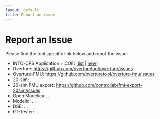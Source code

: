 ```yaml
---
layout: default
title: Report an issue
---
```


# Report an Issue

Please find the tool specific link below and repot the issue:

* INTO-CPS Application + COE: ([list](https://github.com/into-cps/INTO-CPS_Application/issues) | [new](https://github.com/into-cps/INTO-CPS_Application/issues/new))
* Overture: https://github.com/overturetool/overture/issues
 * Overture-FMU: https://github.com/overturetool/overture-fmu/issues
* 20-sim: ..
*  20-sim FMU export: https://github.com/controllab/fmi-export-20sim/issues
* Open Modelica: ..
* Modelio: …
* DSE: …
* RT-Tester: ...

